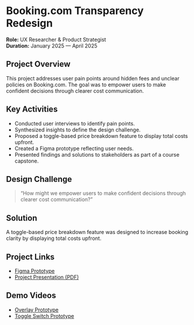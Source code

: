 # Booking.com Transparency Redesign

**Role:** UX Researcher & Product Strategist  
**Duration:** January 2025 — April 2025

## Project Overview

This project addresses user pain points around hidden fees and unclear policies on Booking.com. The goal was to empower users to make confident decisions through clearer cost communication.

## Key Activities

- Conducted user interviews to identify pain points.
- Synthesized insights to define the design challenge.
- Proposed a toggle-based price breakdown feature to display total costs upfront.
- Created a Figma prototype reflecting user needs.
- Presented findings and solutions to stakeholders as part of a course capstone.

## Design Challenge

> “How might we empower users to make confident decisions through clearer cost communication?”

## Solution

A toggle-based price breakdown feature was designed to increase booking clarity by displaying total costs upfront.

## Project Links

- [Figma Prototype](https://www.figma.com/design/mpYznaZamzFbTjD9UxC6Gg/Booking.com---Redsign?node-id=0-1&t=aM3cJ2kYjrTrZfGh-1)
- [Project Presentation (PDF)](./Booking.com%20UX%20Project.pdf)

## Demo Videos

- [Overlay Prototype](./Demo/Overlay%20Prototype.mp4)
- [Toggle Switch Prototype](./Demo/Toggle%20Switch%20Prototype.mp4)
